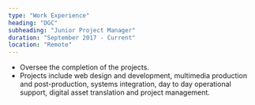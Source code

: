 ```yaml
---
type: "Work Experience"
heading: "DGC"
subheading: "Junior Project Manager"
duration: "September 2017 - Current"
location: "Remote"
---
```

- Oversee the completion of the projects.
- Projects include web design and development, multimedia production and post-production, systems integration, day to day operational support, digital asset translation and project management.
